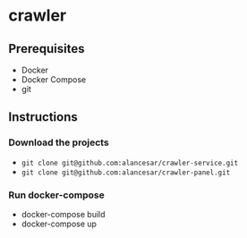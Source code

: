 # crawler

## Prerequisites
- Docker
- Docker Compose
- git

## Instructions

### Download the projects
- `git clone git@github.com:alancesar/crawler-service.git`
- `git clone git@github.com:alancesar/crawler-panel.git`

### Run docker-compose
- docker-compose build
- docker-compose up
